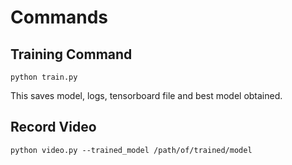 # Commands

## Training Command

```
python train.py
```

This saves model, logs, tensorboard file and best model obtained.


## Record Video
```
python video.py --trained_model /path/of/trained/model
```
